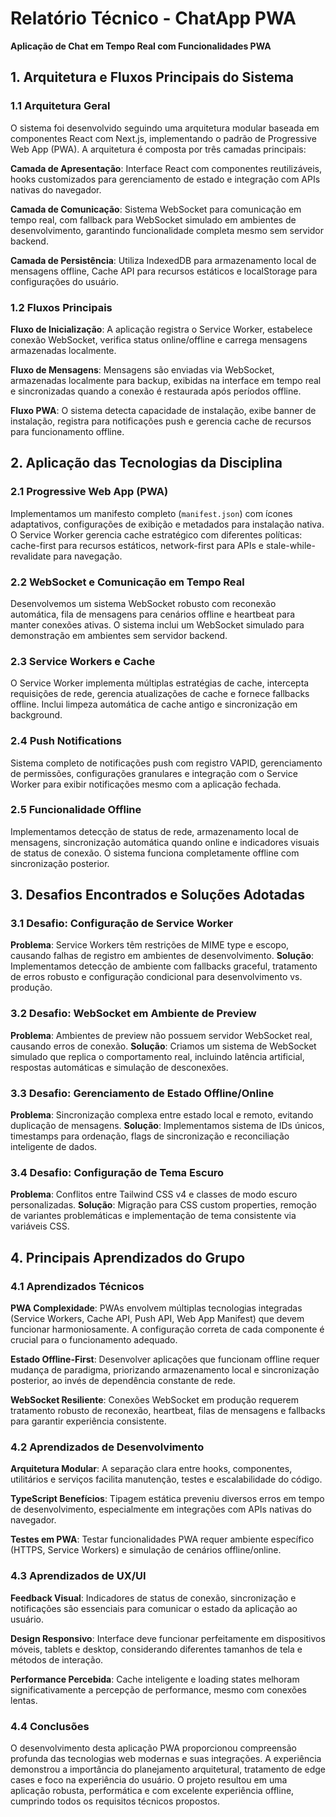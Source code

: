 # Relatório Técnico - ChatApp PWA
**Aplicação de Chat em Tempo Real com Funcionalidades PWA**

## 1. Arquitetura e Fluxos Principais do Sistema

### 1.1 Arquitetura Geral
O sistema foi desenvolvido seguindo uma arquitetura modular baseada em componentes React com Next.js, implementando o padrão de Progressive Web App (PWA). A arquitetura é composta por três camadas principais:

**Camada de Apresentação**: Interface React com componentes reutilizáveis, hooks customizados para gerenciamento de estado e integração com APIs nativas do navegador.

**Camada de Comunicação**: Sistema WebSocket para comunicação em tempo real, com fallback para WebSocket simulado em ambientes de desenvolvimento, garantindo funcionalidade completa mesmo sem servidor backend.

**Camada de Persistência**: Utiliza IndexedDB para armazenamento local de mensagens offline, Cache API para recursos estáticos e localStorage para configurações do usuário.

### 1.2 Fluxos Principais

**Fluxo de Inicialização**: A aplicação registra o Service Worker, estabelece conexão WebSocket, verifica status online/offline e carrega mensagens armazenadas localmente.

**Fluxo de Mensagens**: Mensagens são enviadas via WebSocket, armazenadas localmente para backup, exibidas na interface em tempo real e sincronizadas quando a conexão é restaurada após períodos offline.

**Fluxo PWA**: O sistema detecta capacidade de instalação, exibe banner de instalação, registra para notificações push e gerencia cache de recursos para funcionamento offline.

## 2. Aplicação das Tecnologias da Disciplina

### 2.1 Progressive Web App (PWA)
Implementamos um manifesto completo (`manifest.json`) com ícones adaptativos, configurações de exibição e metadados para instalação nativa. O Service Worker gerencia cache estratégico com diferentes políticas: cache-first para recursos estáticos, network-first para APIs e stale-while-revalidate para navegação.

### 2.2 WebSocket e Comunicação em Tempo Real
Desenvolvemos um sistema WebSocket robusto com reconexão automática, fila de mensagens para cenários offline e heartbeat para manter conexões ativas. O sistema inclui um WebSocket simulado para demonstração em ambientes sem servidor backend.

### 2.3 Service Workers e Cache
O Service Worker implementa múltiplas estratégias de cache, intercepta requisições de rede, gerencia atualizações de cache e fornece fallbacks offline. Inclui limpeza automática de cache antigo e sincronização em background.

### 2.4 Push Notifications
Sistema completo de notificações push com registro VAPID, gerenciamento de permissões, configurações granulares e integração com o Service Worker para exibir notificações mesmo com a aplicação fechada.

### 2.5 Funcionalidade Offline
Implementamos detecção de status de rede, armazenamento local de mensagens, sincronização automática quando online e indicadores visuais de status de conexão. O sistema funciona completamente offline com sincronização posterior.

## 3. Desafios Encontrados e Soluções Adotadas

### 3.1 Desafio: Configuração de Service Worker
**Problema**: Service Workers têm restrições de MIME type e escopo, causando falhas de registro em ambientes de desenvolvimento.
**Solução**: Implementamos detecção de ambiente com fallbacks graceful, tratamento de erros robusto e configuração condicional para desenvolvimento vs. produção.

### 3.2 Desafio: WebSocket em Ambiente de Preview
**Problema**: Ambientes de preview não possuem servidor WebSocket real, causando erros de conexão.
**Solução**: Criamos um sistema de WebSocket simulado que replica o comportamento real, incluindo latência artificial, respostas automáticas e simulação de desconexões.

### 3.3 Desafio: Gerenciamento de Estado Offline/Online
**Problema**: Sincronização complexa entre estado local e remoto, evitando duplicação de mensagens.
**Solução**: Implementamos sistema de IDs únicos, timestamps para ordenação, flags de sincronização e reconciliação inteligente de dados.

### 3.4 Desafio: Configuração de Tema Escuro
**Problema**: Conflitos entre Tailwind CSS v4 e classes de modo escuro personalizadas.
**Solução**: Migração para CSS custom properties, remoção de variantes problemáticas e implementação de tema consistente via variáveis CSS.

## 4. Principais Aprendizados do Grupo

### 4.1 Aprendizados Técnicos
**PWA Complexidade**: PWAs envolvem múltiplas tecnologias integradas (Service Workers, Cache API, Push API, Web App Manifest) que devem funcionar harmoniosamente. A configuração correta de cada componente é crucial para o funcionamento adequado.

**Estado Offline-First**: Desenvolver aplicações que funcionam offline requer mudança de paradigma, priorizando armazenamento local e sincronização posterior, ao invés de dependência constante de rede.

**WebSocket Resiliente**: Conexões WebSocket em produção requerem tratamento robusto de reconexão, heartbeat, filas de mensagens e fallbacks para garantir experiência consistente.

### 4.2 Aprendizados de Desenvolvimento
**Arquitetura Modular**: A separação clara entre hooks, componentes, utilitários e serviços facilita manutenção, testes e escalabilidade do código.

**TypeScript Benefícios**: Tipagem estática preveniu diversos erros em tempo de desenvolvimento, especialmente em integrações com APIs nativas do navegador.

**Testes em PWA**: Testar funcionalidades PWA requer ambiente específico (HTTPS, Service Workers) e simulação de cenários offline/online.

### 4.3 Aprendizados de UX/UI
**Feedback Visual**: Indicadores de status de conexão, sincronização e notificações são essenciais para comunicar o estado da aplicação ao usuário.

**Design Responsivo**: Interface deve funcionar perfeitamente em dispositivos móveis, tablets e desktop, considerando diferentes tamanhos de tela e métodos de interação.

**Performance Percebida**: Cache inteligente e loading states melhoram significativamente a percepção de performance, mesmo com conexões lentas.

### 4.4 Conclusões
O desenvolvimento desta aplicação PWA proporcionou compreensão profunda das tecnologias web modernas e suas integrações. A experiência demonstrou a importância do planejamento arquitetural, tratamento de edge cases e foco na experiência do usuário. O projeto resultou em uma aplicação robusta, performática e com excelente experiência offline, cumprindo todos os requisitos técnicos propostos.
